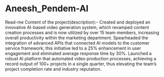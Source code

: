 # Aneesh_Pendem-AI

Read-me Content of the project(description):- 
Created and deployed an innovative AI-based video generation system, which revamped content creation processes and is now utilized by over 15 team members, increasing overall productivity within the marketing department. 
Spearheaded the integration of advanced APIs that connected AI models to the customer service framework; this initiative led to a 25% enhancement in user engagement and eliminated average response time by 30%. 
Launched a robust AI platform that automated video production processes, achieving a record output of 100+ projects in a single quarter, thus elevating the team’s project completion rate and industry reputation.
